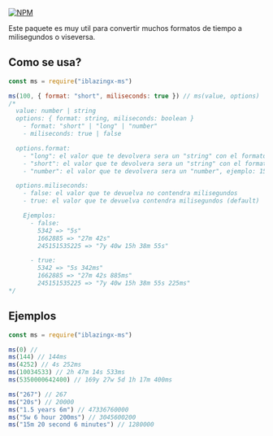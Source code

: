 [![NPM](https://nodei.co/npm/iblazingx-ms.png?downloads=true&downloadRank=true&stars=true)](https://www.npmjs.com/package/iblazingx-ms)


Este paquete es muy util para convertir muchos formatos de tiempo a milisegundos o viseversa.

## Como se usa?
```js
const ms = require("iblazingx-ms")

ms(100, { format: "short", miliseconds: true }) // ms(value, options)
/*
  value: number | string
  options: { format: string, miliseconds: boolean }
    - format: "short" | "long" | "number"
    - miliseconds: true | false

  options.format:
    - "long": el valor que te devolvera sera un "string" con el formato de tiempo largo, ejemplo: "3 days 1 hour"
    - "short": el valor que te devolvera sera un "string" con el formato de tiempo corto, ejemplo: "15h 3m 257ms" (default si "value" es un numero)
    - "number": el valor que te devolvera sera un "number", ejemplo: 15525 (default si "value" es un string)

  options.miliseconds:
    - false: el valor que te devuelva no contendra milisegundos
    - true: el valor que te devuelva contendra milisegundos (default)

    Ejemplos:
      - false:
        5342 => "5s"
        1662885 => "27m 42s"
        245151535225 => "7y 40w 15h 38m 55s"

      - true:
        5342 => "5s 342ms"
        1662885 => "27m 42s 885ms"
        245151535225 => "7y 40w 15h 38m 55s 225ms"
*/
```

## Ejemplos
```js
const ms = require("iblazingx-ms")

ms(0) // 
ms(144) // 144ms
ms(4252) // 4s 252ms
ms(10034533) // 2h 47m 14s 533ms
ms(5350000642400) // 169y 27w 5d 1h 17m 400ms

ms("267") // 267
ms("20s") // 20000
ms("1.5 years 6m") // 47336760000
ms("5w 6 hour 200ms") // 3045600200
ms("15m 20 second 6 minutes") // 1280000
```
